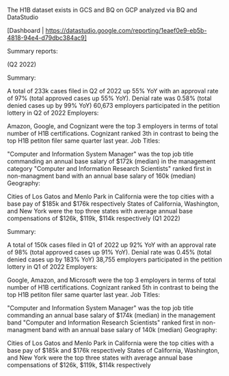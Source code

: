 The H1B dataset exists in GCS and BQ on GCP analyzed via BQ and DataStudio

[Dashboard | https://datastudio.google.com/reporting/1eaef0e9-eb5b-4818-94e4-d79dbc384ac9]

Summary reports:

(Q2 2022)

Summary:

A total of 233k cases filed in Q2 of 2022 up 55% YoY with an approval rate of 97% (total approved cases up 55% YoY). Denial rate was 0.58% (total denied cases up by 99% YoY)
60,673 employers participated in the petition lottery in Q2 of 2022
Employers:

Amazon, Google, and Cognizant were the top 3 employers in terms of total number of H1B certifications. Cognizant ranked 3th in contrast to being the top H1B petiton filer same quarter last year.
Job Titles:

"Computer and Information System Manager" was the top job title commanding an annual base salary of $172k (median) in the management category
"Computer and Information Research Scientists" ranked first in non-managment band with an annual base salary of 160k (median)
Geography:

Cities of Los Gatos and Menlo Park in California were the top cities with a base pay of $185k and $176k respectively
States of California, Washington, and New York were the top three states with average annual base compensations of $126k, $119k, $114k respectively
(Q1 2022)

Summary:

A total of 150k cases filed in Q1 of 2022 up 92% YoY with an approval rate of 98% (total approved cases up 91% YoY). Denial rate was 0.45% (total denied cases up by 183% YoY)
38,755 employers participated in the petition lottery in Q1 of 2022
Employers:

Google, Amazon, and Microsoft were the top 3 employers in terms of total number of H1B certifications. Cognizant ranked 5th in contrast to being the top H1B petiton filer same quarter last year.
Job Titles:

"Computer and Information System Manager" was the top job title commanding an annual base salary of $174k (median) in the management band
"Computer and Information Research Scientists" ranked first in non-managment band with an annual base salary of 140k (median)
Geography:

Cities of Los Gatos and Menlo Park in California were the top cities with a base pay of $185k and $176k respectively
States of California, Washington, and New York were the top three states with average annual base compensations of $126k, $119k, $114k respectively
